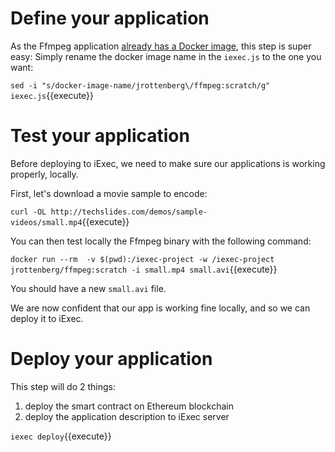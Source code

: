 # Define your application
As the Ffmpeg application [already has a Docker image](https://hub.docker.com/r/jrottenberg/ffmpeg/), this step is super easy: Simply rename the docker image name in the ```iexec.js``` to the one you want:

`sed -i "s/docker-image-name/jrottenberg\/ffmpeg:scratch/g" iexec.js`{{execute}}


# Test your application
Before deploying to iExec, we need to make sure our applications is working properly, locally.

First, let's download a movie sample to encode:

`curl -OL http://techslides.com/demos/sample-videos/small.mp4`{{execute}}

You can then test locally the Ffmpeg binary with the following command:

`docker run --rm  -v $(pwd):/iexec-project -w /iexec-project jrottenberg/ffmpeg:scratch -i small.mp4 small.avi`{{execute}}

You should have a new ```small.avi``` file.

We are now confident that our app is working fine locally, and so we can deploy it to iExec.


# Deploy your application
This step will do 2 things:
1. deploy the smart contract on Ethereum blockchain
2. deploy the application description to iExec server

`iexec deploy`{{execute}}
